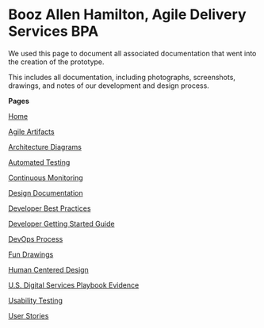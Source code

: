# Booz Allen Hamilton, Agile Delivery Services BPA

We used this page to document all associated documentation that went into the creation of the prototype.

This includes all documentation, including photographs, screenshots, drawings, and notes of our development and design process.

**Pages**

[Home](./README.md)

[Agile Artifacts](./Agile-Artifacts.md)

[Architecture Diagrams](./Architecture-Diagrams.md)

[Automated Testing](./Automated-Testing.md)

[Continuous Monitoring](./Continuous-Monitoring.md)

[Design Documentation](./Design-Documentation.md)

[Developer Best Practices](./Developer-Best-Practices.md)

[Developer Getting Started Guide](./Developer-Getting-Started-Guide.md)

[DevOps Process](./DevOps-Process.md)

[Fun Drawings](./Fun-Drawings.md)

[Human Centered Design](./Human-Centered-Design.md)

[U.S. Digital Services Playbook Evidence](./U.S.-Digital-Services-Playbook-Evidence.md)

[Usability Testing](./Usability-Testing.md)

[User Stories](./User-Stories.md)



